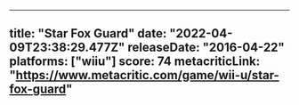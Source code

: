 
---
title: "Star Fox Guard"
date: "2022-04-09T23:38:29.477Z"
releaseDate: "2016-04-22"
platforms: ["wiiu"]
score: 74
metacriticLink: "https://www.metacritic.com/game/wii-u/star-fox-guard"
---
